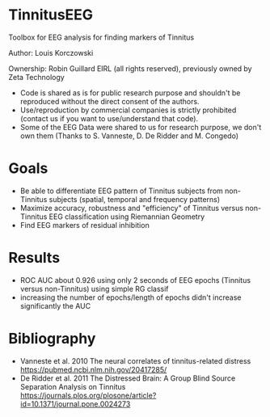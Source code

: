 # TinnitusEEG

Toolbox for EEG analysis for finding markers of Tinnitus

Author: Louis Korczowski

Ownership: Robin Guillard EIRL (all rights reserved), previously owned by Zeta Technology 

- Code is shared as is for public research purpose and shouldn't be reproduced without the direct consent of the authors.
- Use/reproduction by commercial companies is strictly prohibited (contact us if you want to use/understand that code).
- Some of the EEG Data were shared to us for research purpose, we don't own them (Thanks to S. Vanneste, D. De Ridder and M. Congedo)

# Goals

- Be able to differentiate EEG pattern of Tinnitus subjects from non-Tinnitus subjects (spatial, temporal and frequency patterns)
- Maximize accuracy, robustness and "efficiency" of Tinnitus versus non-Tinnitus EEG classification using Riemannian Geometry
- Find EEG markers of residual inhibition

# Results
- ROC AUC about 0.926 using only 2 seconds of EEG epochs (Tinnitus versus non-Tinnitus) using simple RG classif
- increasing the number of epochs/length of epochs didn't increase significantly the AUC

# Bibliography 
- Vanneste et al. 2010 The neural correlates of tinnitus-related distress https://pubmed.ncbi.nlm.nih.gov/20417285/
- De Ridder et al. 2011 The Distressed Brain: A Group Blind Source Separation Analysis on Tinnitus https://journals.plos.org/plosone/article?id=10.1371/journal.pone.0024273
